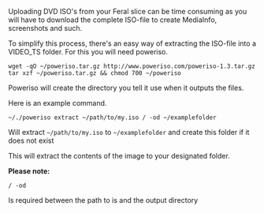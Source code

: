 
Uploading DVD ISO's from your Feral slice can be time consuming as you will have to download the complete ISO-file to create MediaInfo, screenshots and such. 

To simplify this process, there's an easy way of extracting the ISO-file into a VIDEO_TS folder. For this you will need poweriso.

~~~
wget -qO ~/poweriso.tar.gz http://www.poweriso.com/poweriso-1.3.tar.gz
tar xzf ~/poweriso.tar.gz && chmod 700 ~/poweriso
~~~

Poweriso will create the directory you tell it use when it outputs the files.

Here is an example command.

~~~
~/./poweriso extract ~/path/to/my.iso / -od ~/examplefolder
~~~

Will extract `~/path/to/my.iso` to `~/examplefolder` and create this folder if it does not exist

This will extract the contents of the image to your designated folder. 

**Please note:**

~~~
/ -od
~~~

Is required between the path to is and the output directory




